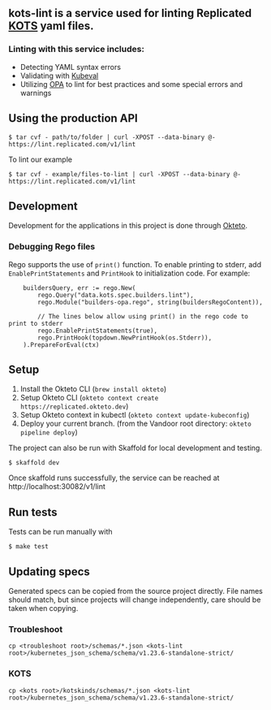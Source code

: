 ## kots-lint is a service used for linting Replicated [KOTS](https://kots.io) yaml files.

### Linting with this service includes:

 - Detecting YAML syntax errors
 - Validating with [Kubeval](https://github.com/instrumenta/kubeval)
 - Utilizing [OPA](https://github.com/open-policy-agent/opa) to lint for best practices and some special errors and warnings

## Using the production API

```shell
$ tar cvf - path/to/folder | curl -XPOST --data-binary @- https://lint.replicated.com/v1/lint
```
To lint our example
```shell
$ tar cvf - example/files-to-lint | curl -XPOST --data-binary @- https://lint.replicated.com/v1/lint
```

## Development

Development for the applications in this project is done through [Okteto](https://replicated.okteto.dev).

### Debugging Rego files

Rego supports the use of `print()` function. To enable printing to stderr, add `EnablePrintStatements` and `PrintHook` to initialization code. For example:

```
	buildersQuery, err := rego.New(
		rego.Query("data.kots.spec.builders.lint"),
		rego.Module("builders-opa.rego", string(buildersRegoContent)),

		// The lines below allow using print() in the rego code to print to stderr
		rego.EnablePrintStatements(true),
		rego.PrintHook(topdown.NewPrintHook(os.Stderr)),
	).PrepareForEval(ctx)
```

## Setup

1. Install the Okteto CLI (`brew install okteto`)
2. Setup Okteto CLI (`okteto context create https://replicated.okteto.dev`)
3. Setup Okteto context in kubectl (`okteto context update-kubeconfig`)
4. Deploy your current branch. (from the Vandoor root directory: `okteto pipeline deploy`)

The project can also be run with Skaffold for local development and testing.
```shell
$ skaffold dev
```

Once skaffold runs successfully, the service can be reached at http://localhost:30082/v1/lint

## Run tests

Tests can be run manually with
```shell
$ make test
```

## Updating specs

Generated specs can be copied from the source project directly.
File names should match, but since projects will change independently, care should be taken when copying.

### Troubleshoot

```
cp <troubleshoot root>/schemas/*.json <kots-lint root>/kubernetes_json_schema/schema/v1.23.6-standalone-strict/
```

### KOTS

```
cp <kots root>/kotskinds/schemas/*.json <kots-lint root>/kubernetes_json_schema/schema/v1.23.6-standalone-strict/
```
